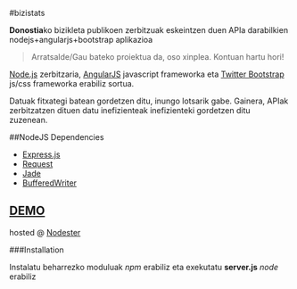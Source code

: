 #bizistats

**Donostia**ko bizikleta publikoen zerbitzuak eskeintzen duen APIa darabilkien nodejs+angularjs+bootstrap aplikazioa

> Arratsalde/Gau bateko proiektua da, oso xinplea. Kontuan hartu hori!  

[Node.js](http://nodejs.org/) zerbitzaria, [AngularJS](http://www.angularjs.org/) javascript frameworka eta [Twitter Bootstrap](http://twitter.github.com/bootstrap/) js/css frameworka erabiliz sortua. 

Datuak fitxategi batean gordetzen ditu, inungo lotsarik gabe. Gainera, APIak zerbitzatzen dituen datu inefizienteak inefizienteki gordetzen ditu zuzenean.

##NodeJS Dependencies


* [Express.js](http://expressjs.com/)
* [Request](https://github.com/mikeal/request)
* [Jade](http://jade-lang.com/)
* [BufferedWriter](https://github.com/Gagle/Node-BufferedWriter)

[DEMO](http://bizistats.nodester.com)
----
hosted @ [Nodester](http://nodester.com)


###Installation

Instalatu beharrezko moduluak *npm* erabiliz eta exekutatu **server.js** *node* erabiliz